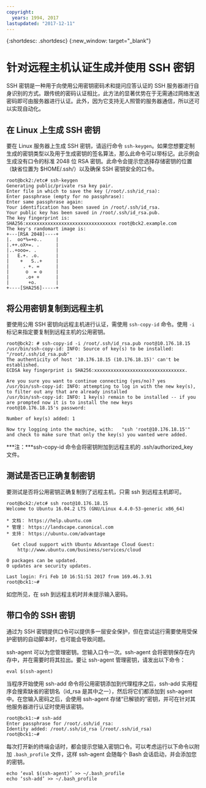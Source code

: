 ```yaml
---
copyright:
  years: 1994, 2017
lastupdated: "2017-12-11"
---
```


{:shortdesc: .shortdesc}
{:new_window: target="_blank"}

# 针对远程主机认证生成并使用 SSH 密钥

SSH 密钥是一种用于向使用公用密钥密码术和提问应答认证的 SSH 服务器进行自身识别的方式。跟传统的密码认证相比，此方法的显著优势在于无需通过网络发送密码即可由服务器进行认证。此外，因为它支持无人照管的服务器通信，所以还可以实现自动化。

## 在 Linux 上生成 SSH 密钥

要在 Linux 服务器上生成 SSH 密钥，请运行命令 `ssh-keygen`。如果您想要定制生成的密钥类型以及用于生成密钥的签名算法，那么此命令可以带标记。此示例会生成没有口令的标准 2048 位 RSA 密钥。此命令会提示您选择存储密钥的位置（缺省位置为 $HOME/.ssh/）以及确保 SSH 密钥安全的口令。

    root@bck2:/etc# ssh-keygen
    Generating public/private rsa key pair.
    Enter file in which to save the key (/root/.ssh/id_rsa):
    Enter passphrase (empty for no passphrase):
    Enter same passphrase again:
    Your identification has been saved in /root/.ssh/id_rsa.
    Your public key has been saved in /root/.ssh/id_rsa.pub.
    The key fingerprint is:
    SHA256:xxxxxxxxxxxxxxxxxxxxxxxxxxxxxxxxx root@bck2.example.com
    The key's randomart image is:
    +---[RSA 2048]----+
    |.  oo*%=+o..     |
    |.++.oX+=. .      |
    |..+ooo=. .       |
    |   E.+. .o.      |
    |    +   S..+     |
    |     . +. =      |
    |      o  = o     |
    |      .o+ +      |
    |       +o.       |
    +----[SHA256]-----+

## 将公用密钥复制到远程主机

要使用公用 SSH 密钥向远程主机进行认证，需使用 `ssh-copy-id` 命令。使用 `-i` 标记来指定要复制到远程主机的公用密钥。

    root@bck2: # ssh-copy-id -i /root/.ssh/id_rsa.pub root@10.176.18.15
    /usr/bin/ssh-copy-id: INFO: Source of key(s) to be installed: "/root/.ssh/id_rsa.pub"
    The authenticity of host '10.176.18.15 (10.176.18.15)' can't be established.
    ECDSA key fingerprint is SHA256:xxxxxxxxxxxxxxxxxxxxxxxxxxxxxxxxx.

    Are you sure you want to continue connecting (yes/no)? yes
    /usr/bin/ssh-copy-id: INFO: attempting to log in with the new key(s), to filter out any that are already installed
    /usr/bin/ssh-copy-id: INFO: 1 key(s) remain to be installed -- if you are prompted now it is to install the new keys
    root@10.176.18.15's password:

    Number of key(s) added: 1

    Now try logging into the machine, with:   "ssh 'root@10.176.18.15'"
    and check to make sure that only the key(s) you wanted were added.

***注：***ssh-copy-id 命令会将密钥附加到远程主机的 .ssh/authorized_key 文件。

## 测试是否已正确复制密钥

要测试是否将公用密钥正确复制到了远程主机，只需 ssh 到远程主机即可。

    root@bck2:/etc# ssh root@10.176.18.15
    Welcome to Ubuntu 16.04.2 LTS (GNU/Linux 4.4.0-53-generic x86_64)

    * 文档： https://help.ubuntu.com
    * 管理： https://landscape.canonical.com
    * 支持： https://ubuntu.com/advantage

      Get cloud support with Ubuntu Advantage Cloud Guest:
        http://www.ubuntu.com/business/services/cloud

    0 packages can be updated.
    0 updates are security updates.

    Last login: Fri Feb 10 16:51:51 2017 from 169.46.3.91
    root@bck1:~#

如您所见，在 ssh 到远程主机时并未提示输入密码。

## 带口令的 SSH 密钥

通过为 SSH 密钥提供口令可以提供多一层安全保护，但在尝试运行需要使用受保护密钥的自动脚本时，也可能会导致问题。 

ssh-agent 可以为您管理密钥。您输入口令一次。ssh-agent 会将密钥保存在内存中，并在需要时将其拉出。要让 ssh-agent 管理密钥，请发出以下命令：

    eval $(ssh-agent)

当程序开始使用 ssh-add 命令将公用密钥添加到代理程序之后，ssh-add 实用程序会搜索缺省的密钥名（id_rsa 是其中之一），然后将它们都添加到 ssh-agent 中。在您输入密码之后，会使用 ssh-agent 存储“已解锁的”密钥，并可在针对其他服务器进行认证时使用该密钥。

    root@bck1:~# ssh-add
    Enter passphrase for /root/.ssh/id_rsa:
    Identity added: /root/.ssh/id_rsa (/root/.ssh/id_rsa)
    root@bck1:~#

每次打开新的终端会话时，都会提示您输入密钥口令。可以考虑运行以下命令以附加 `.bash_profile` 文件，这样 ssh-agent 会随每个 Bash 会话启动，并会添加您的密钥。

    echo ‘eval $(ssh-agent)’ >> ~/.bash_profile
    echo ‘ssh-add’ >> ~/.bash_profile
